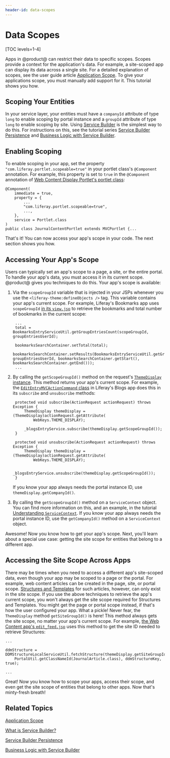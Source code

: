 ```yaml
---
header-id: data-scopes
---
```


# Data Scopes

[TOC levels=1-4]

Apps in @product@ can restrict their data to specific  scopes. Scopes provide a
context for the application's data. For example, a site-scoped app can display
its data across a single site. For a detailed explanation of scopes, see the
user guide article  [Application
Scope](/docs/7-0/user/-/knowledge_base/u/application-scope).  To give your
applications scope, you must manually add support for it. This tutorial shows
you how. 

## Scoping Your Entities

In your service layer, your entities must have a `companyId` attribute of type 
`long` to enable scoping by portal instance and a `groupId` attribute of type 
`long` to enable scoping by site. Using 
[Service Builder](/docs/7-0/tutorials/-/knowledge_base/t/what-is-service-builder) 
is the simplest way to do this. For instructions on this, see the tutorial 
series 
[Service Builder Persistence](/docs/7-0/tutorials/-/knowledge_base/t/service-builder-persistence) 
and 
[Business Logic with Service Builder](/docs/7-0/tutorials/-/knowledge_base/t/business-logic-with-service-builder). 

## Enabling Scoping

To enable scoping in your app, set the property 
`"com.liferay.portlet.scopeable=true"` in your portlet class's `@Component` 
annotation. For example, this property is set to `true` in the `@Component` 
annotation of 
[Web Content Display Portlet's portlet class](https://github.com/liferay/liferay-portal/blob/7.0.x/modules/apps/web-experience/journal/journal-content-web/src/main/java/com/liferay/journal/content/web/internal/portlet/JournalContentPortlet.java): 

    @Component(
        immediate = true,
        property = {
            ...
            "com.liferay.portlet.scopeable=true",
            ...,
        },
        service = Portlet.class
    )
    public class JournalContentPortlet extends MVCPortlet {...

That's it! You can now access your app's scope in your code. The next section 
shows you how. 

## Accessing Your App's Scope

Users can typically set an app's scope to a page, a site, or the entire portal. 
To handle your app's data, you must access it in its current scope. @product@ 
gives you techniques to do this. Your app's scope is available: 

1. Via the `scopeGroupId` variable that is injected in your JSPs whenever you 
   use the `<liferay-theme:defineObjects />` tag. This variable contains your 
   app's current scope. For example, Liferay's Bookmarks app uses `scopeGroupId` 
   [in its `view.jsp`](https://github.com/liferay/liferay-portal/blob/7.0.x/modules/apps/collaboration/bookmarks/bookmarks-web/src/main/resources/META-INF/resources/bookmarks/view.jsp) 
   to retrieve the bookmarks and total number of bookmarks in the current scope: 

        ...
        total = BookmarksEntryServiceUtil.getGroupEntriesCount(scopeGroupId, groupEntriesUserId);
        
        bookmarksSearchContainer.setTotal(total);
        bookmarksSearchContainer.setResults(BookmarksEntryServiceUtil.getGroupEntries(scopeGroupId, groupEntriesUserId, bookmarksSearchContainer.getStart(), bookmarksSearchContainer.getEnd()));
        ...

2. By calling the `getScopeGroupId()` method on the request's 
   [`ThemeDisplay` instance](@platform-ref@/7.0-latest/javadocs/portal-kernel/com/liferay/portal/kernel/theme/ThemeDisplay.html). 
   This method returns your app's current scope. For example, the 
   [`EditEntryMVCActionCommand` class](https://github.com/liferay/liferay-portal/blob/7.0.x/modules/apps/collaboration/blogs/blogs-web/src/main/java/com/liferay/blogs/web/internal/portlet/action/EditEntryMVCActionCommand.java) 
   in Liferay's Blogs app does this in its `subscribe` and `unsubscribe` 
   methods: 

        protected void subscribe(ActionRequest actionRequest) throws Exception {
            ThemeDisplay themeDisplay = (ThemeDisplay)actionRequest.getAttribute(
                WebKeys.THEME_DISPLAY);

            _blogsEntryService.subscribe(themeDisplay.getScopeGroupId());
        }

        protected void unsubscribe(ActionRequest actionRequest) throws Exception {
            ThemeDisplay themeDisplay = (ThemeDisplay)actionRequest.getAttribute(
                WebKeys.THEME_DISPLAY);

            _blogsEntryService.unsubscribe(themeDisplay.getScopeGroupId());
        }

    If you know your app always needs the portal instance ID, use 
    `themeDisplay.getCompanyId()`. 

3. By calling the `getScopeGroupId()` method on a `ServiceContext` object. You 
   can find more information on this, and an example, in the tutorial 
   [Understanding `ServiceContext`](/docs/7-0/tutorials/-/knowledge_base/t/understanding-servicecontext). 
   If you know your app always needs the portal instance ID, use the 
   `getCompanyId()` method on a `ServiceContext` object. 

Awesome! Now you know how to get your app's scope. Next, you'll learn about a 
special use case: getting the site scope for entities that belong to a different 
app. 

## Accessing the Site Scope Across Apps

There may be times when you need to access a different app's site-scoped data, 
even though your app may be scoped to a page or the portal. For example, web 
content articles can be created in the page, site, or portal scope. 
[Structures and Templates](/docs/7-0/user/-/knowledge_base/u/designing-uniform-content) 
for such articles, however, can only exist in the site scope. If you use the 
above techniques to retrieve the app's current scope, you won't always get the 
site scope required for Structures and Templates. You might get the page or 
portal scope instead, if that's how the user configured your app. What a pickle! 
Never fear, the `ThemeDisplay` method `getSiteGroupId()` is here! This method 
always gets the site scope, no matter your app's current scope. For example, 
[the Web Content app's `edit_feed.jsp`](https://github.com/liferay/liferay-portal/blob/7.0.x/modules/apps/web-experience/journal/journal-web/src/main/resources/META-INF/resources/edit_feed.jsp#L40) 
uses this method to get the site ID needed to retrieve Structures: 

    ...

    ddmStructure = DDMStructureLocalServiceUtil.fetchStructure(themeDisplay.getSiteGroupId(), 
        PortalUtil.getClassNameId(JournalArticle.class), ddmStructureKey, true);

    ...

Great! Now you know how to scope your apps, access their scope, and even get the 
site scope of entities that belong to other apps. Now that's minty-fresh breath! 

## Related Topics

[Application Scope](/docs/7-0/user/-/knowledge_base/u/application-scope)

[What is Service Builder?](/docs/7-0/tutorials/-/knowledge_base/t/what-is-service-builder)

[Service Builder Persistence](/docs/7-0/tutorials/-/knowledge_base/t/service-builder-persistence)

[Business Logic with Service Builder](/docs/7-0/tutorials/-/knowledge_base/t/business-logic-with-service-builder)
